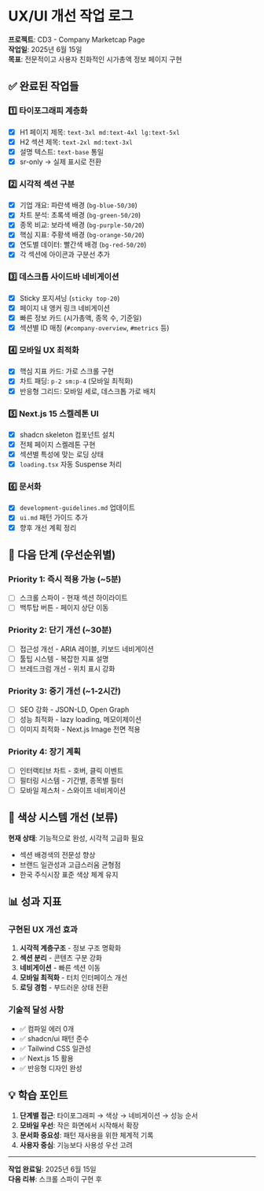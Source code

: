 # UX/UI 개선 작업 로그

**프로젝트**: CD3 - Company Marketcap Page  
**작업일**: 2025년 6월 15일  
**목표**: 전문적이고 사용자 친화적인 시가총액 정보 페이지 구현

## ✅ 완료된 작업들

### 1️⃣ 타이포그래피 계층화

- [x] H1 페이지 제목: `text-3xl md:text-4xl lg:text-5xl`
- [x] H2 섹션 제목: `text-2xl md:text-3xl`
- [x] 설명 텍스트: `text-base` 통일
- [x] sr-only → 실제 표시로 전환

### 2️⃣ 시각적 섹션 구분

- [x] 기업 개요: 파란색 배경 (`bg-blue-50/30`)
- [x] 차트 분석: 초록색 배경 (`bg-green-50/20`)
- [x] 종목 비교: 보라색 배경 (`bg-purple-50/20`)
- [x] 핵심 지표: 주황색 배경 (`bg-orange-50/20`)
- [x] 연도별 데이터: 빨간색 배경 (`bg-red-50/20`)
- [x] 각 섹션에 아이콘과 구분선 추가

### 3️⃣ 데스크톱 사이드바 네비게이션

- [x] Sticky 포지셔닝 (`sticky top-20`)
- [x] 페이지 내 앵커 링크 네비게이션
- [x] 빠른 정보 카드 (시가총액, 종목 수, 기준일)
- [x] 섹션별 ID 매칭 (`#company-overview`, `#metrics` 등)

### 4️⃣ 모바일 UX 최적화

- [x] 핵심 지표 카드: 가로 스크롤 구현
- [x] 차트 패딩: `p-2 sm:p-4` (모바일 최적화)
- [x] 반응형 그리드: 모바일 세로, 데스크톱 가로 배치

### 5️⃣ Next.js 15 스켈레톤 UI

- [x] shadcn skeleton 컴포넌트 설치
- [x] 전체 페이지 스켈레톤 구현
- [x] 섹션별 특성에 맞는 로딩 상태
- [x] `loading.tsx` 자동 Suspense 처리

### 6️⃣ 문서화

- [x] `development-guidelines.md` 업데이트
- [x] `ui.md` 패턴 가이드 추가
- [x] 향후 개선 계획 정리

## 🔄 다음 단계 (우선순위별)

### Priority 1: 즉시 적용 가능 (~5분)

- [ ] 스크롤 스파이 - 현재 섹션 하이라이트
- [ ] 백투탑 버튼 - 페이지 상단 이동

### Priority 2: 단기 개선 (~30분)

- [ ] 접근성 개선 - ARIA 레이블, 키보드 네비게이션
- [ ] 툴팁 시스템 - 복잡한 지표 설명
- [ ] 브레드크럼 개선 - 위치 표시 강화

### Priority 3: 중기 개선 (~1-2시간)

- [ ] SEO 강화 - JSON-LD, Open Graph
- [ ] 성능 최적화 - lazy loading, 메모이제이션
- [ ] 이미지 최적화 - Next.js Image 전면 적용

### Priority 4: 장기 계획

- [ ] 인터랙티브 차트 - 호버, 클릭 이벤트
- [ ] 필터링 시스템 - 기간별, 종목별 필터
- [ ] 모바일 제스처 - 스와이프 네비게이션

## 🎨 색상 시스템 개선 (보류)

**현재 상태**: 기능적으로 완성, 시각적 고급화 필요

- 섹션 배경색의 전문성 향상
- 브랜드 일관성과 고급스러움 균형점
- 한국 주식시장 표준 색상 체계 유지

## 📊 성과 지표

### 구현된 UX 개선 효과

1. **시각적 계층구조** - 정보 구조 명확화
2. **섹션 분리** - 콘텐츠 구분 강화
3. **네비게이션** - 빠른 섹션 이동
4. **모바일 최적화** - 터치 인터페이스 개선
5. **로딩 경험** - 부드러운 상태 전환

### 기술적 달성 사항

- ✅ 컴파일 에러 0개
- ✅ shadcn/ui 패턴 준수
- ✅ Tailwind CSS 일관성
- ✅ Next.js 15 활용
- ✅ 반응형 디자인 완성

## 💡 학습 포인트

1. **단계별 접근**: 타이포그래피 → 색상 → 네비게이션 → 성능 순서
2. **모바일 우선**: 작은 화면에서 시작해서 확장
3. **문서화 중요성**: 패턴 재사용을 위한 체계적 기록
4. **사용자 중심**: 기능보다 사용성 우선 고려

---

**작업 완료일**: 2025년 6월 15일  
**다음 리뷰**: 스크롤 스파이 구현 후
